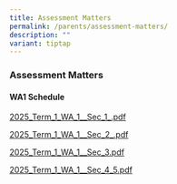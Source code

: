 ```yaml
---
title: Assessment Matters
permalink: /parents/assessment-matters/
description: ""
variant: tiptap
---
```

<h3>Assessment Matters</h3>
<h4>WA1 Schedule </h4>
<p><a href="/files/Parents/Assessment Matters/2025_Term_1_WA_1__Sec_1_.pdf" rel="noopener nofollow" target="_blank">2025_Term_1_WA_1__Sec_1_.pdf</a>
</p>
<p><a href="/files/Parents/Assessment Matters/2025_Term_1_WA_1__Sec_2_.pdf" rel="noopener nofollow" target="_blank">2025_Term_1_WA_1__Sec_2_.pdf</a>
</p>
<p><a href="/files/Parents/Assessment Matters/2025_Term_1_WA_1__Sec_3___Revised_.pdf" rel="noopener nofollow" target="_blank">2025_Term_1_WA_1__Sec_3.pdf</a>
</p>
<p><a href="/files/Parents/Assessment Matters/2025_Term_1_WA_1__Sec_4_5___Revised_.pdf" rel="noopener nofollow" target="_blank">2025_Term_1_WA_1__Sec_4_5.pdf</a>
</p>
<h4></h4>
<p></p>